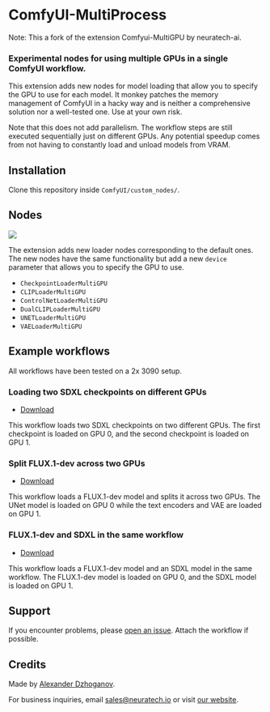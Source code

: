 # ComfyUI-MultiProcess
Note: This a fork of the extension Comfyui-MultiGPU by neuratech-ai.

### Experimental nodes for using multiple GPUs in a single ComfyUI workflow.

This extension adds new nodes for model loading that allow you to specify the GPU to use for each model. It monkey patches the memory management of ComfyUI in a hacky way and is neither a comprehensive solution nor a well-tested one. Use at your own risk.

Note that this does not add parallelism. The workflow steps are still executed sequentially just on different GPUs. Any potential speedup comes from not having to constantly load and unload models from VRAM.

## Installation

Clone this repository inside `ComfyUI/custom_nodes/`.

## Nodes

![](examples/nodes.png)

The extension adds new loader nodes corresponding to the default ones. The new nodes have the same functionality but add a new `device` parameter that allows you to specify the GPU to use.

- `CheckpointLoaderMultiGPU`
- `CLIPLoaderMultiGPU`
- `ControlNetLoaderMultiGPU`
- `DualCLIPLoaderMultiGPU`
- `UNETLoaderMultiGPU`
- `VAELoaderMultiGPU`

## Example workflows

All workflows have been tested on a 2x 3090 setup.

### Loading two SDXL checkpoints on different GPUs

- [Download](examples/sdxl_2gpu.json)

This workflow loads two SDXL checkpoints on two different GPUs. The first checkpoint is loaded on GPU 0, and the second checkpoint is loaded on GPU 1.

### Split FLUX.1-dev across two GPUs

- [Download](examples/flux1dev_2gpu.json)

This workflow loads a FLUX.1-dev model and splits it across two GPUs. The UNet model is loaded on GPU 0 while the text encoders and VAE are loaded on GPU 1.

### FLUX.1-dev and SDXL in the same workflow

- [Download](examples/flux1dev_sdxl_2gpu.json)

This workflow loads a FLUX.1-dev model and an SDXL model in the same workflow. The FLUX.1-dev model is loaded on GPU 0, and the SDXL model is loaded on GPU 1.

## Support

If you encounter problems, please [open an issue](https://github.com/neuratech-ai/ComfyUI-MultiGPU/issues/new). Attach the workflow if possible.

## Credits

Made by [Alexander Dzhoganov](https://github.com/AlexanderDzhoganov).

For business inquiries, email [sales@neuratech.io](mailto:sales@neuratech.io) or visit [our website](https://neuratech.io/).
